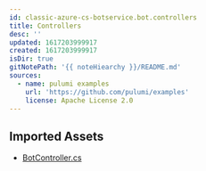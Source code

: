 ```yaml
---
id: classic-azure-cs-botservice.bot.controllers
title: Controllers
desc: ''
updated: 1617203999917
created: 1617203999917
isDir: true
gitNotePath: '{{ noteHiearchy }}/README.md'
sources:
  - name: pulumi examples
    url: 'https://github.com/pulumi/examples'
    license: Apache License 2.0
---
```

## Imported Assets

- [BotController.cs](/assets/botcontroller.cs)

